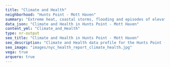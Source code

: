 ```yaml
---
title: "Climate and Health"
neighborhood: "Hunts Point - Mott Haven"
summary: "Extreme heat, coastal storms, flooding and episodes of elevated ozone are climate-related hazards that may increase with climate change and have important public health impacts in New York City. Extreme weather can cause power outages, which also threaten public health. This report provides neighborhood indicators of climate-related hazards, vulnerability and health impacts."
data_json: "Climate and Health in Hunts Point - Mott Haven"
content_yml: "Climate_and_Health"
type: nr-output
seo_title: "Climate and Health in Hunts Point - Mott Haven"
seo_description: "Climate and Health data profile for the Hunts Point - Mott Haven neighborhood of NYC."
seo_image: "images/nyc_health_report_climate_health.jpg"
vega: true
arquero: true
---
```

